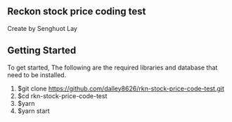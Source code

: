 ## Reckon stock price coding test

Create by Senghuot Lay

## Getting Started
To get started, The following are the required libraries and database that need to be installed.
  1. $git clone https://github.com/dalley8626/rkn-stock-price-code-test.git
  2. $cd rkn-stock-price-code-test
  3. $yarn
  4. $yarn start

